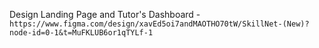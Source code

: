 Design Landing Page and Tutor's Dashboard - ``https://www.figma.com/design/xavEd5oi7andMAOTHO70tW/SkillNet-(New)?node-id=0-1&t=MuFKLUB6or1qTYLf-1``
